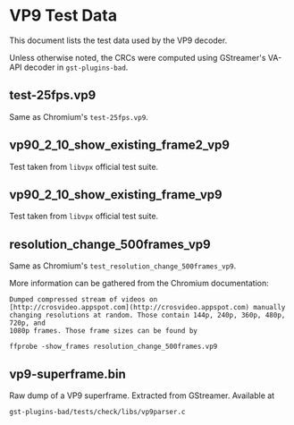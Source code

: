 # VP9 Test Data

This document lists the test data used by the VP9 decoder.

Unless otherwise noted, the CRCs were computed using GStreamer's VA-API decoder in
`gst-plugins-bad`.

## test-25fps.vp9

Same as Chromium's `test-25fps.vp9`.

## vp90_2_10_show_existing_frame2_vp9

Test taken from `libvpx` official test suite.

## vp90_2_10_show_existing_frame_vp9

Test taken from `libvpx` official test suite.

## resolution_change_500frames_vp9

Same as Chromium's `test_resolution_change_500frames_vp9`.

More information can be gathered from the Chromium documentation:

```
Dumped compressed stream of videos on
[http://crosvideo.appspot.com](http://crosvideo.appspot.com) manually
changing resolutions at random. Those contain 144p, 240p, 360p, 480p, 720p, and
1080p frames. Those frame sizes can be found by

ffprobe -show_frames resolution_change_500frames.vp9
```

## vp9-superframe.bin

Raw dump of a VP9 superframe. Extracted from GStreamer. Available at

```
gst-plugins-bad/tests/check/libs/vp9parser.c
```
